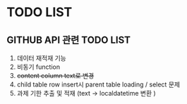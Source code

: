 # TODO LIST 
## GITHUB API 관련 TODO LIST
1. 데이터 재적재 기능
1. 비동기 function 
1. ~~content column text로 변경~~
1. child table row insert시 parent table loading / select 문제
1. 과제 기한 추출 및 적재 (text -> localdatetime 변환 )